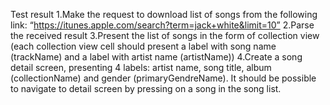 Test result
1.Make the request to download list of songs from the following link: “https://itunes.apple.com/search?term=jack+white&limit=10”
2.Parse the received result
3.Present the list of songs in the form of collection view (each collection view cell should present a label with song name (trackName) and a label with artist name (artistName))
4.Create a song detail screen, presenting 4 labels: artist name, song title, album (collectionName) and gender (primaryGendreName). It should be possible to navigate to detail screen by pressing on a song in the song list.

